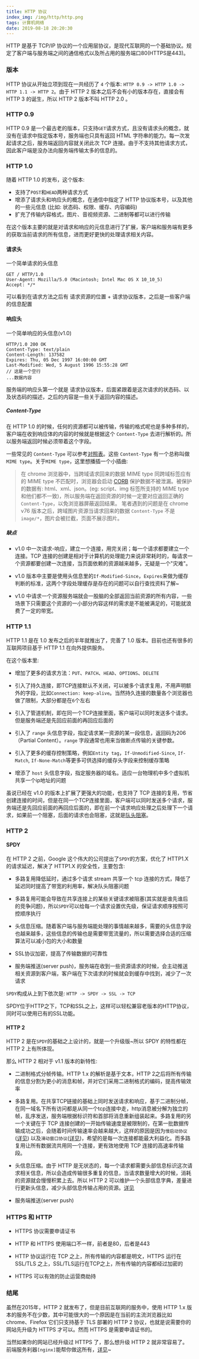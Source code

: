 ```yaml
---
title: HTTP 协议
index_img: /img/http/http.png
tags: 计算机网络
date: 2019-08-18 20:20:30
---
```


HTTP 是基于 TCP/IP 协议的一个应用层协议，是现代互联网的一个基础协议。规定了客户端与服务端之间的通信格式以及所占用的服务端口80(HTTPS是443)。
<!-- more -->

### 版本

HTTP 协议从开始立项到现在一共经历了 `4` 个版本: `HTTP 0.9 -> HTTP 1.0 -> HTTP 1.1 -> HTTP 2`。由于 HTTP 2 版本之后不会有小的版本存在，直接会有 HTTP 3 的诞生，所以 HTTP 2 版本不叫 HTTP 2.0 。

### HTTP 0.9

HTTP 0.9 是一个最古老的版本，只支持`GET`请求方式，且没有请求头的概念，就没有在请求中指定版本号，服务端也只具有返回 HTML 字符串的能力。每一次发起请求之后，服务端返回内容就关闭此次 TCP 连接。由于不支持其他请求方式，因此客户端是没办法向服务端传输太多的信息的。

### HTTP 1.0

随着 HTTP 1.0 的发布，这个版本:

- 支持了`POST`和`HEAD`两种请求方式
- 增添了请求头和响应头的概念，在通信中指定了 HTTP 协议版本号，以及其他的一些元信息 (比如: 状态码、权限、缓存、内容编码)
- 扩充了传输内容格式，图片、音视频资源、二进制等都可以进行传输

在这个版本主要的就是对请求和响应的元信息进行了扩展，客户端和服务端有更多的获取当前请求的所有信息，进而更好更快的处理请求相关内容。

#### 请求头

一个简单请求的头信息

```header
GET / HTTP/1.0
User-Agent: Mozilla/5.0 (Macintosh; Intel Mac OS X 10_10_5)
Accept: */*
```

可以看到在请求方法之后有 请求资源的位置 + 请求协议版本，之后是一些客户端的信息配置

#### 响应头

一个简单响应的头信息(v1.0)

```header
HTTP/1.0 200 OK
Content-Type: text/plain
Content-Length: 137582
Expires: Thu, 05 Dec 1997 16:00:00 GMT
Last-Modified: Wed, 5 August 1996 15:55:28 GMT
// 这是一个空行
...数据内容
```

服务端的响应头第一个就是 请求协议版本，后面紧跟着是这次请求的状态码、以及状态码的描述，之后的内容是一些关于返回内容的描述。

##### Content-Type

在 HTTP 1.0 的时候，任何的资源都可以被传输，传输的格式呢也是多种多样的，客户端在收到响应体的内容的时候就是根据这个 `Content-Type` 去进行解析的。所以服务端返回时候必须带着这个字段。

一些常见的 `Content-Type` 可以参考[对照表](http://tool.oschina.net/commons/)。这些 `Content-Type` 有一个总称叫做`MIME type`。关于`MIME type`，这里想播插一个小插曲:

> 在 chrome 浏览器中，当跨域请求回来的数据 MIME type 同跨域标签应有的 MIME type 不匹配时，浏览器会启动 [CORB](https://www.chromium.org/Home/chromium-security/corb-for-developers) 保护数据不被泄漏。被保护的数据有: html、xml、json。(eg: script、img 标签所支持的 MIME type和他们都不一致)，所以服务端在返回资源的时候一定要对应返回正确的 `Content-Type`，以免浏览器屏蔽返回结果。
> 笔者遇到的问题是在 chrome v76 版本之后，跨域图片资源当请求回来的数据 `Content-Type` 不是 `image/*`，图片会被拦截，页面不展示图片。

##### 缺点

- v1.0 中一次请求-响应，建立一个连接，用完关闭；每一个请求都要建立一个连接。TCP 连接的创建是相对于计算机的处理能力来说非常耗时的，每请求一个资源都要创建一次连接，当页面依赖的资源越来越多，无疑是一个"灾难"。

- v1.0 版本中主要是使用头信息里的`If-Modified-Since`，`Expires`来做为缓存判断的标准，这两个字段处理缓存是存在的问题可以自行查找资料了解~

- v1.0 中请求一个资源服务端就会一股脑的全部返回当前资源的所有内容，一些场景下只需要这个资源的一小部分内容这样的需求是不能被满足的，可能就浪费了一定的带宽。

### HTTP 1.1

HTTP 1.1 是在 1.0 发布之后的半年就推出了，完善了 1.0 版本。目前也还有很多的互联网项目基于 HTTP 1.1 在向外提供服务。

在这个版本里:

- 增加了更多的请求方法：`PUT`、`PATCH`、`HEAD`、`OPTIONS`、`DELETE`

- 引入了持久连接，即TCP连接默认不关闭，可以被多个请求复用，不用声明额外的字段，比如`Connection: keep-alive`。当然持久连接的数量各个浏览器也做了限制，大部分都是在`6`个左右

- 引入了管道机制，即在同一个TCP连接里面，客户端可以同时发送多个请求。但是服务端还是先回应前面的再回应后面的

- 引入了 `range` 头信息字段，指定请求某一资源的某一段信息，返回码为206（Partial Content）。`range` 字段通常也用来当做断点传输的关键参数。

- 引入了更多的缓存控制策略，例如`Entity tag`，`If-Unmodified-Since`, `If-Match`, `If-None-Match`等更多可供选择的缓存头字段来控制缓存策略

- 增添了 `host` 头信息字段，指定服务器的域名。适应一台物理机中多个虚拟机共享一个ip地址的问题

虽说已经在 v1.0 的版本上扩展了更强大的功能，也支持了 TCP 连接的复用，节省创建连接的时间，但是在同一个TCP连接里面，客户端可以同时发送多个请求，服务端还是先回应前面的再回应后面的，即在前一个请求响应处理之后处理下一个请求，如果前一个阻塞，后面的请求也会阻塞，这就是[队头阻塞](https://zh.wikipedia.org/wiki/%E9%98%9F%E5%A4%B4%E9%98%BB%E5%A1%9E)。

### HTTP 2

#### SPDY

在 HTTP 2 之前，Google 这个伟大的公司提出了`SPDY`的方案，优化了 HTTP1.X 的请求延迟，解决了 HTTP1.X 的安全性，主要包含:

- 多路复用降低延时，通过多个请求 stream 共享一个 tcp 连接的方式，降低了延迟同时提高了带宽的利用率，解决队头阻塞问题

- 多路复用可能会导致在共享连接上的某些关键请求被阻塞(其实就是谁先谁后的竞争问题)，所以`SPDY`可以给每一个请求设置优先级，保证请求顺序按照可控顺序执行

- 头信息压缩。随着客户端与服务端能处理的事情越来越多，需要的头信息字段也越来越多，这些信息的传输也是需要带宽流量的，所以需要选择合适的压缩算法可以减小包的大小和数量

- SSL协议加密，提高了传输数据的可靠性

- 服务端推送(server push)，服务端在收到一些资源请求的时候，会主动推送相关资源到客户端，客户端在下次请求的时候就会到缓存中找到，减少了一次请求

`SPDY`构成从上到下依次是: `HTTP -> SPDY -> SSL -> TCP`

SPDY位于HTTP之下，TCP和SSL之上，这样可以轻松兼容老版本的HTTP协议，同时可以使用已有的SSL功能。

#### HTTP 2

HTTP 2 是在`SPDY`的基础之上设计的，就是一个升级版~所以 SPDY 的特性都在 HTTP 2 上有所体现。

那么 HTTP 2 相对于 v1.1 版本的新特性:

- 二进制格式分帧传输。HTTP 1.x 的解析是基于文本，HTTP 2之后将所有传输的信息分割为更小的消息和帧，并对它们采用二进制格式的编码，提高传输效率

- 多路复用。在共享TCP链接的基础上同时发送请求和响应，基于二进制分帧，在同一域名下所有访问都是从同一个tcp连接中走，http消息被分解为独立的帧，乱序发送，服务端根据标识符和首部将消息重新组装起来。多路复用的另一个关键在于 TCP 连接创建的一开始传输速度是被限制的，在第一批数据传输成功之后，会随着时间传输速率会越来越大，这样的原因是因为`慢启动协议`([详见](https://baike.baidu.com/item/%E6%85%A2%E5%90%AF%E5%8A%A8/8242395)) 以及`滑动窗口协议`([详见](https://baike.baidu.com/item/%E6%BB%91%E5%8A%A8%E7%AA%97%E5%8F%A3%E5%8D%8F%E8%AE%AE/10291557?fr=aladdin))，希望的是每一次连接都能最大利益化。而多路复用让所有数据流共用同一个连接，更有效地使用 TCP 连接的高速率传输段。

- 头信息压缩。由于 HTTP 是无状态的，每一个请求都需要头部信息标识这次请求相关信息，所以会造成传输很多重复的信息，当请求数量增大的时候，消耗的资源就会慢慢积累上去。所以 HTTP 2 可以维护一个头部信息字典，差量进行更新头信息，减少头部信息传输占用的资源。[详见](https://imququ.com/post/header-compression-in-http2.html)

- 服务端推送(server push)

### HTTPS 和 HTTP

- HTTPS 协议需要申请证书

- HTTP 和 HTTPS 使用端口不一样，前者是80，后者是443

- HTTP 协议运行在 TCP 之上，所有传输的内容都是明文，HTTPS 运行在 SSL/TLS 之上，SSL/TLS运行在TCP之上，所有传输的内容都经过加密的

- HTTPS 可以有效的防止运营商劫持

### 结尾

虽然在2015年，HTTP 2 就发布了，但是目前互联网的服务中，使用 HTTP 1.x 版本的服务不在少数，其中可能很大的一个原因是在当前的主流浏览器比如 chrome、Firefox 它们只支持基于 TLS 部署的 HTTP 2 协议，也就是说需要你的网站先升级为 HTTPS 才可以。然而 HTTPS 是需要申请证书的。

当然如果你的网站已经升级过 HTTPS 了，那么想升级 HTTP 2 就非常容易了。前端服务利器`[nginx]`能帮你做这所有，[详见]((https://www.nginx.com/blog/nginx-1-9-5/))~
